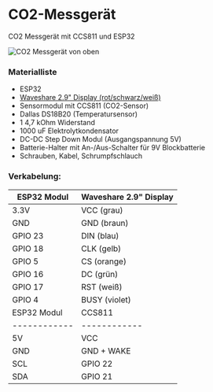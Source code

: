 # CO2-Messgerät
CO2 Messgerät mit CCS811 und ESP32

![CO2 Messgerät von oben](https://github.com/Buster01/co2-Messgeraet/blob/master/Bilder/CO2%20Messger%C3%A4t%20oben.jpg)

### Materialliste

* ESP32
* [Waveshare 2.9" Display (rot/schwarz/weiß)](https://www.waveshare.com/wiki/2.9inch_e-Paper_Module_(B))
* Sensormodul mit CCS811 (CO2-Sensor)
* Dallas DS18B20 (Temperatursensor)
* 1 4,7 kOhm Widerstand
* 1000 uF Elektrolytkondensator
* DC-DC Step Down Modul (Ausgangspannung 5V)
* Batterie-Halter mit An-/Aus-Schalter für 9V Blockbatterie
* Schrauben, Kabel, Schrumpfschlauch

### Verkabelung:

ESP32 Modul | Waveshare 2.9" Display
------------|------------------------
3.3V | VCC (grau)
GND  | GND (braun)
GPIO 23  | DIN (blau)
GPIO 18  | CLK (gelb)
GPIO 5   | CS  (orange)
GPIO 16  | DC  (grün)
GPIO 17  | RST (weiß)
GPIO 4   | BUSY (violet)
ESP32 Modul | CCS811
------------|------------
5V | VCC
GND | GND + WAKE
SCL | GPIO 22
SDA | GPIO 21
